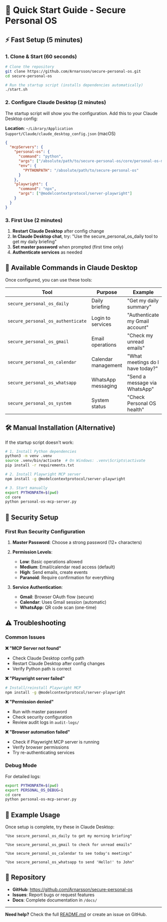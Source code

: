# 🚀 Quick Start Guide - Secure Personal OS

## ⚡ Fast Setup (5 minutes)

### 1. **Clone & Start** (60 seconds)
```bash
# Clone the repository
git clone https://github.com/Arnarsson/secure-personal-os.git
cd secure-personal-os

# Run the startup script (installs dependencies automatically)
./start.sh
```

### 2. **Configure Claude Desktop** (2 minutes)

The startup script will show you the configuration. Add this to your Claude Desktop config:

**Location**: `~/Library/Application Support/Claude/claude_desktop_config.json` (macOS)

```json
{
  "mcpServers": {
    "personal-os": {
      "command": "python",
      "args": ["/absolute/path/to/secure-personal-os/core/personal-os-mcp-server.py"],
      "env": {
        "PYTHONPATH": "/absolute/path/to/secure-personal-os"
      }
    },
    "playwright": {
      "command": "npx",
      "args": ["@modelcontextprotocol/server-playwright"]
    }
  }
}
```

### 3. **First Use** (2 minutes)

1. **Restart Claude Desktop** after config change
2. **In Claude Desktop chat**, try: "Use the secure_personal_os_daily tool to get my daily briefing"
3. **Set master password** when prompted (first time only)
4. **Authenticate services** as needed

## 🔧 Available Commands in Claude Desktop

Once configured, you can use these tools:

| Tool | Purpose | Example |
|------|---------|---------|
| `secure_personal_os_daily` | Daily briefing | "Get my daily summary" |
| `secure_personal_os_authenticate` | Login to services | "Authenticate my Gmail account" |
| `secure_personal_os_gmail` | Email operations | "Check my unread emails" |
| `secure_personal_os_calendar` | Calendar management | "What meetings do I have today?" |
| `secure_personal_os_whatsapp` | WhatsApp messaging | "Send a message via WhatsApp" |
| `secure_personal_os_system` | System status | "Check Personal OS health" |

## 🛠️ Manual Installation (Alternative)

If the startup script doesn't work:

```bash
# 1. Install Python dependencies
python3 -m venv .venv
source .venv/bin/activate  # On Windows: .venv\Scripts\activate
pip install -r requirements.txt

# 2. Install Playwright MCP server
npm install -g @modelcontextprotocol/server-playwright

# 3. Start manually
export PYTHONPATH=$(pwd)
cd core
python personal-os-mcp-server.py
```

## 🔐 Security Setup

### First Run Security Configuration

1. **Master Password**: Choose a strong password (12+ characters)
2. **Permission Levels**: 
   - **Low**: Basic operations allowed
   - **Medium**: Email/calendar read access (default)
   - **High**: Send emails, create events
   - **Paranoid**: Require confirmation for everything

3. **Service Authentication**:
   - **Gmail**: Browser OAuth flow (secure)
   - **Calendar**: Uses Gmail session (automatic)
   - **WhatsApp**: QR code scan (one-time)

## ⚠️ Troubleshooting

### Common Issues

**❌ "MCP Server not found"**
- Check Claude Desktop config path
- Restart Claude Desktop after config changes
- Verify Python path is correct

**❌ "Playwright server failed"**
```bash
# Install/reinstall Playwright MCP
npm install -g @modelcontextprotocol/server-playwright
```

**❌ "Permission denied"**
- Run with master password
- Check security configuration
- Review audit logs in `audit-logs/`

**❌ "Browser automation failed"**
- Check if Playwright MCP server is running
- Verify browser permissions
- Try re-authenticating services

### Debug Mode

For detailed logs:
```bash
export PYTHONPATH=$(pwd)
export PERSONAL_OS_DEBUG=1
cd core
python personal-os-mcp-server.py
```

## 🎯 Example Usage

Once setup is complete, try these in Claude Desktop:

```
"Use secure_personal_os_daily to get my morning briefing"

"Use secure_personal_os_gmail to check for unread emails"

"Use secure_personal_os_calendar to see today's meetings"

"Use secure_personal_os_whatsapp to send 'Hello!' to John"
```

## 🔗 Repository

- **GitHub**: https://github.com/Arnarsson/secure-personal-os
- **Issues**: Report bugs or request features
- **Docs**: Complete documentation in `/docs/`

---

**Need help?** Check the full [README.md](README.md) or create an issue on GitHub.

